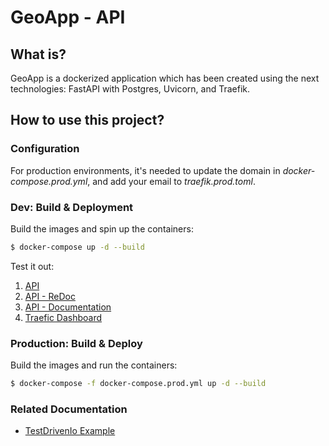 # GeoApp - API

## What is?
GeoApp is a dockerized application which has been created using the next technologies: FastAPI with Postgres, Uvicorn, and Traefik.

## How to use this project?

### Configuration
For production environments, it's needed to update the domain in *docker-compose.prod.yml*, and add your email to *traefik.prod.toml*.

### Dev: Build & Deployment

Build the images and spin up the containers:

```sh
$ docker-compose up -d --build
```

Test it out:

1. [API](http://fastapi.localhost:8008/)
2. [API - ReDoc](http://fastapi.localhost:8008/redoc)
3. [API - Documentation](http://fastapi.localhost:8008/docs)
4. [Traefic Dashboard](http://fastapi.localhost:8081/)


### Production: Build & Deploy

Build the images and run the containers:

```sh
$ docker-compose -f docker-compose.prod.yml up -d --build
```

### Related Documentation

- [TestDrivenIo Example](https://testdriven.io/blog/fastapi-docker-traefik/)